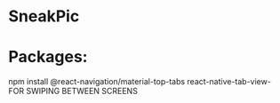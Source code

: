 # SneakPic

# Packages:
npm install @react-navigation/material-top-tabs react-native-tab-view- FOR SWIPING BETWEEN SCREENS